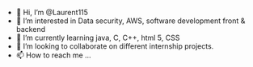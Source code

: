 - 👋 Hi, I’m @Laurent115
- 👀 I’m interested in Data security, AWS, software development front & backend 
- 🌱 I’m currently learning java, C, C++, html 5, CSS
- 💞️ I’m looking to collaborate on different internship projects.
- 📫 How to reach me ...

<!---
Laurent115/Laurent115 is a ✨ special ✨ repository because its `README.md` (this file) appears on your GitHub profile.
You can click the Preview link to take a look at your changes.
--->
